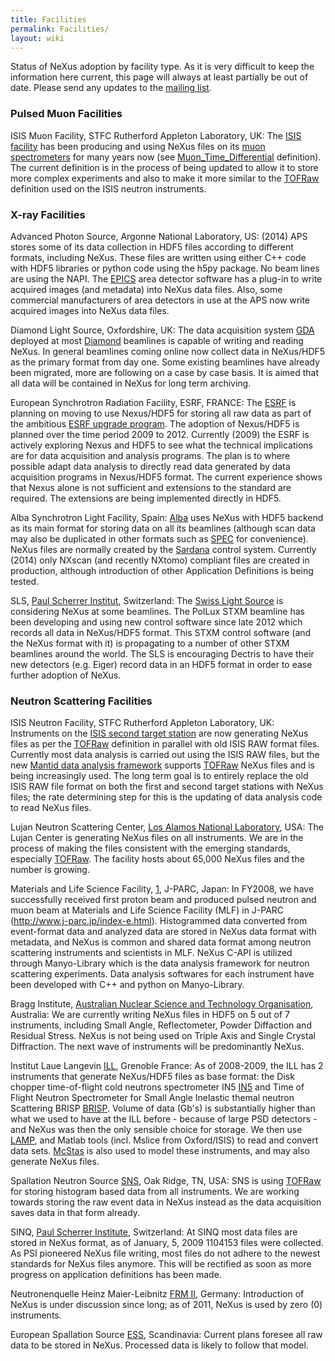 ```yaml
---
title: Facilities
permalink: Facilities/
layout: wiki
---
```


Status of NeXus adoption by facility type. As it is very difficult to
keep the information here current, this page will always at least
partially be out of date. Please send any updates to the [mailing
list](http://download.nexusformat.org/doc/html/mailinglist.html).

### Pulsed Muon Facilities

ISIS Muon Facility, STFC Rutherford Appleton Laboratory, UK: The [ISIS facility](http://www.isis.rl.ac.uk/) has been producing and using NeXus files on its [muon spectrometers](http://www.isis.rl.ac.uk/muons/) for many years now (see [Muon\_Time\_Differential](Muon_Time_Differential "wikilink") definition). The current definition is in the process of being updated to allow it to store more complex experiments and also to make it more similar to the [TOFRaw](TOFRaw "wikilink") definition used on the ISIS neutron instruments.  

### X-ray Facilities

Advanced Photon Source, Argonne National Laboratory, US: (2014) APS stores some of its data collection in HDF5 files according to different formats, including NeXus. These files are written using either C++ code with HDF5 libraries or python code using the h5py package. No beam lines are using the NAPI. The [EPICS](http://www.aps.anl.gov/epics) area detector software has a plug-in to write acquired images (and metadata) into NeXus data files. Also, some commercial manufacturers of area detectors in use at the APS now write acquired images into NeXus data files.  

<!-- -->

Diamond Light Source, Oxfordshire, UK: The data acquisition system [GDA](http://www.opengda.org/) deployed at most [Diamond](http://www.diamond.ac.uk) beamlines is capable of writing and reading NeXus. In general beamlines coming online now collect data in NeXus/HDF5 as the primary format from day one. Some existing beamlines have already been migrated, more are following on a case by case basis. It is aimed that all data will be contained in NeXus for long term archiving.  

<!-- -->

European Synchrotron Radiation Facility, ESRF, FRANCE: The [ESRF](http://www.esrf.eu) is planning on moving to use Nexus/HDF5 for storing all raw data as part of the ambitious [ESRF upgrade program](http://www.esrf.eu/Upgrade). The adoption of Nexus/HDF5 is planned over the time period 2009 to 2012. Currently (2009) the ESRF is actively exploring Nexus and HDF5 to see what the technical implications are for data acquisition and analysis programs. The plan is to where possible adapt data analysis to directly read data generated by data acquisition programs in Nexus/HDF5 format. The current experience shows that Nexus alone is not sufficient and extensions to the standard are required. The extensions are being implemented directly in HDF5.  

<!-- -->

Alba Synchrotron Light Facility, Spain: [Alba](http://www.cells.es) uses NeXus with HDF5 backend as its main format for storing data on all its beamlines (although scan data may also be duplicated in other formats such as [SPEC](http://www.certif.com/spec_manual/user_1_4_1.html) for convenience). NeXus files are normally created by the [Sardana](http://sardana-controls.org) control system. Currently (2014) only NXscan (and recently NXtomo) compliant files are created in production, although introduction of other Application Definitions is being tested.  

<!-- -->

SLS, [Paul Scherrer Institut](http://www.psi.ch/), Switzerland: The [Swiss Light Source](http://www.psi.ch/sls/) is considering NeXus at some beamlines. The PolLux STXM beamline has been developing and using new control software since late 2012 which records all data in NeXus/HDF5 format. This STXM control software (and the NeXus format with it) is propagating to a number of other STXM beamlines around the world. The SLS is encouraging Dectris to have their new detectors (e.g. Eiger) record data in an HDF5 format in order to ease further adoption of NeXus.  

### Neutron Scattering Facilities

ISIS Neutron Facility, STFC Rutherford Appleton Laboratory, UK: Instruments on the [ISIS second target station](http://ts-2.isis.rl.ac.uk/) are now generating NeXus files as per the [TOFRaw](TOFRaw "wikilink") definition in parallel with old ISIS RAW format files. Currently most data analysis is carried out using the ISIS RAW files, but the new [Mantid data analysis framework](http://www.mantidproject.org/) supports [TOFRaw](TOFRaw "wikilink") NeXus files and is being increasingly used. The long term goal is to entirely replace the old ISIS RAW file format on both the first and second target stations with NeXus files; the rate determining step for this is the updating of data analysis code to read NeXus files.  

<!-- -->

Lujan Neutron Scattering Center, [Los Alamos National Laboratory](http://lansce.lanl.gov/lujan), USA: The Lujan Center is generating NeXus files on all instruments. We are in the process of making the files consistent with the emerging standards, especially [TOFRaw](TOFRaw "wikilink"). The facility hosts about 65,000 NeXus files and the number is growing.  

<!-- -->

Materials and Life Science Facility, [1](http://www.j-parc.jp/index-e.html), J-PARC, Japan: In FY2008, we have successfully received first proton beam and produced pulsed neutron and muon beam at Materials and Life Science Facility (MLF) in J-PARC (http://www.j-parc.jp/index-e.html). Histogrammed data converted from event-format data and analyzed data are stored in NeXus data format with metadata, and NeXus is common and shared data format among neutron scattering instruments and scientists in MLF. NeXus C-API is utilized through Manyo-Library which is the data analysis framework for neutron scattering experiments. Data analysis softwares for each instrument have been developed with C++ and python on Manyo-Library.  

<!-- -->

Bragg Institute, [Australian Nuclear Science and Technology Organisation](http://www.ansto.gov.au/research/bragg_institute), Australia: We are currently writing NeXus files in HDF5 on 5 out of 7 instruments, including Small Angle, Reflectometer, Powder Diffaction and Residual Stress. NeXus is not being used on Triple Axis and Single Crystal Diffraction. The next wave of instruments will be predominantly NeXus.  

<!-- -->

Institut Laue Langevin [ILL](http://www.ill.eu), Grenoble France: As of 2008-2009, the ILL has 2 instruments that generate NeXus/HDF5 files as base format: the Disk chopper time-of-flight cold neutrons spectrometer IN5 [IN5](http://www.ill.fr/in5) and Time of Flight Neutron Spectrometer for Small Angle Inelastic themal neutron Scattering BRISP [BRISP](http://www.ill.fr/brisp). Volume of data (Gb's) is substantially higher than what we used to have at the ILL before - because of large PSD detectors - and NeXus was then the only sensible choice for storage. We then use [LAMP](http://www.ill.eu/instruments-support/computing-for-science/cs-software/all-software/lamp/), and Matlab tools (incl. Mslice from Oxford/ISIS) to read and convert data sets. [McStas](http://www.mcstas.org) is also used to model these instruments, and may also generate NeXus files.  

<!-- -->

Spallation Neutron Source [SNS](http://neutrons.ornl.gov/), Oak Ridge, TN, USA: SNS is using [TOFRaw](TOFRaw "wikilink") for storing histogram based data from all instruments. We are working towards storing the raw event data in NeXus instead as the data acquisition saves data in that form already.  

<!-- -->

SINQ, [Paul Scherrer Institute](http://www.psi.ch), Switzerland: At SINQ most data files are stored in NeXus format, as of January, 5, 2009 1104153 files were collected. As PSI pioneered NeXus file writing, most files do not adhere to the newest standards for NeXus files anymore. This will be rectified as soon as more progress on application definitions has been made.  

<!-- -->

Neutronenquelle Heinz Maier-Leibnitz [FRM II](http://www.frm2.tum.de), Germany: Introduction of NeXus is under discussion since long; as of 2011, NeXus is used by zero (0) instruments.  

<!-- -->

European Spallation Source [ESS](http://www.europeanspallationsource.se), Scandinavia: Current plans foresee all raw data to be stored in NeXus. Processed data is likely to follow that model.  
